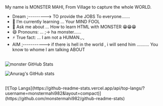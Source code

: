 My name is MONSTER MAHI, From Village to capture the whole WORLD.

- Dream ;---------> TO provide the JOBS To everyone.......
- 🌱 I’m currently learning ... Your MIND FOOL
- 💬 Ask me about ... How to learn HTML with MONSTER 😁😁😁
- 😄 Pronouns: ... ;-> ha monster......
- ⚡ True fact: ... I am not a HUMAN.,.,
- AIM ;-----------> if there is hell in the world , i will send him .......... You know to whome I am talking ABOUT

<br>

<img align="left" alt="monster GitHub Stats" src="https://github-readme-stats.vercel.app/api?username=monstermahi982&show_icons=true&hide_border=true&theme=flag-india&count_private=true&hide=stars,contribs" />
<br />

![Anurag's GitHub stats](https://github-readme-stats.vercel.app/api?username=monstermahi982&show_icons=true&theme=gruvbox)

<br />
[![Top Langs](https://github-readme-stats.vercel.app/api/top-langs/?username=monstermahi982&layout=compact)](https://github.com/monstermahi982/github-readme-stats)

